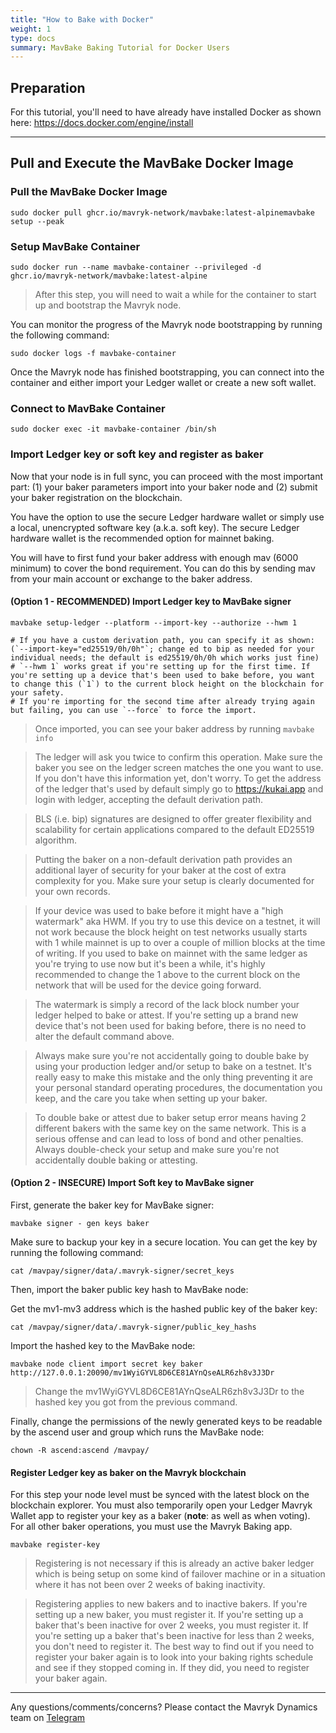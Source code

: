```yaml
---
title: "How to Bake with Docker"
weight: 1
type: docs
summary: MavBake Baking Tutorial for Docker Users
---
```


## Preparation

For this tutorial, you'll need to have already have installed Docker as shown here: https://docs.docker.com/engine/install

---

## Pull and Execute the MavBake Docker Image

### Pull the MavBake Docker Image

   ```
   sudo docker pull ghcr.io/mavryk-network/mavbake:latest-alpinemavbake setup --peak
   ```

### Setup MavBake Container

   ```
   sudo docker run --name mavbake-container --privileged -d ghcr.io/mavryk-network/mavbake:latest-alpine
   ```

> After this step, you will need to wait a while for the container to start up and bootstrap the Mavryk node.

You can monitor the progress of the Mavryk node bootstrapping by running the following command:

   ```
   sudo docker logs -f mavbake-container
   ```

Once the Mavryk node has finished bootstrapping, you can connect into the container and either import your Ledger wallet or create a new soft wallet.

### Connect to MavBake Container

   ```
   sudo docker exec -it mavbake-container /bin/sh
   ```

### Import Ledger key or soft key and register as baker
Now that your node is in full sync, you can proceed with the most important part: (1) your baker parameters import into your baker node and (2) submit your baker registration on the blockchain.

You have the option to use the secure Ledger hardware wallet or simply use a local, unencrypted software key (a.k.a. soft key). The secure Ledger hardware wallet is the recommended option for mainnet baking.

You will have to first fund your baker address with enough mav (6000 minimum) to cover the bond requirement. You can do this by sending mav from your main account or exchange to the baker address.

#### (Option 1 - RECOMMENDED) Import Ledger key to MavBake signer
   ```
   mavbake setup-ledger --platform --import-key --authorize --hwm 1

   # If you have a custom derivation path, you can specify it as shown: (`--import-key="ed25519/0h/0h"`; change ed to bip as needed for your individual needs; the default is ed25519/0h/0h which works just fine)
   # `--hwm 1` works great if you're setting up for the first time. If you're setting up a device that's been used to bake before, you want to change this (`1`) to the current block height on the blockchain for your safety.
   # If you're importing for the second time after already trying again but failing, you can use `--force` to force the import.
   ```

> Once imported, you can see your baker address by running `mavbake info`

> The ledger will ask you twice to confirm this operation. Make sure the baker you see on the ledger screen matches the one you want to use. If you don't have this information yet, don't worry. To get the address of the ledger that's used by default simply go to https://kukai.app and login with ledger, accepting the default derivation path.

> BLS (i.e. bip) signatures are designed to offer greater flexibility and scalability for certain applications compared to the default ED25519 algorithm. 

> Putting the baker on a non-default derivation path provides an additional layer of security for your baker at the cost of extra complexity for you. Make sure your setup is clearly documented for your own records.

> If your device was used to bake before it might have a "high watermark" aka HWM. If you try to use this device on a testnet, it will not work because the block height on test networks usually starts with 1 while mainnet is up to over a couple of million blocks at the time of writing.
If you used to bake on mainnet with the same ledger as you're trying to use now but it's been a while, it's highly recommended to change the 1 above to the current block on the network that will be used for the device going forward.

> The watermark is simply a record of the lack block number your ledger helped to bake or attest. If you're setting up a brand new device that's not been used for baking before, there is no need to alter the default command above.

> Always make sure you're not accidentally going to double bake by using your production ledger and/or setup to bake on a testnet. It's really easy to make this mistake and the only thing preventing it are your personal standard operating procedures, the documentation you keep, and the care you take when setting up your baker.

> To double bake or attest due to baker setup error means having 2 different bakers with the same key on the same network. This is a serious offense and can lead to loss of bond and other penalties. Always double-check your setup and make sure you're not accidentally double baking or attesting.

#### (Option 2 - INSECURE) Import Soft key to MavBake signer
First, generate the baker key for MavBake signer:

   ```
   mavbake signer - gen keys baker
   ```

Make sure to backup your key in a secure location. You can get the key by running the following command:

   ```
   cat /mavpay/signer/data/.mavryk-signer/secret_keys
   ```

Then, import the baker public key hash to MavBake node:

Get the mv1-mv3 address which is the hashed public key of the baker key:

   ```
   cat /mavpay/signer/data/.mavryk-signer/public_key_hashs
   ```

Import the hashed key to the MavBake node:

   ```
   mavbake node client import secret key baker http://127.0.0.1:20090/mv1WyiGYVL8D6CE81AYnQseALR6zh8v3J3Dr
   ```

> Change the mv1WyiGYVL8D6CE81AYnQseALR6zh8v3J3Dr to the hashed key you got from the previous command.

Finally, change the permissions of the newly generated keys to be readable by the ascend user and group which runs the MavBake node:

   ```
   chown -R ascend:ascend /mavpay/
   ```


#### Register Ledger key as baker on the Mavryk blockchain
For this step your node level must be synced with the latest block on the blockchain explorer. You must also temporarily open your Ledger Mavryk Wallet app to register your key as a baker (__note__: as well as when voting). For all other baker operations, you must use the Mavryk Baking app.

   ```
   mavbake register-key
   ```

> Registering is not necessary if this is already an active baker ledger which is being setup on some kind of failover machine or in a situation where it has not been over 2 weeks of baking inactivity.

> Registering applies to new bakers and to inactive bakers. If you're setting up a new baker, you must register it. If you're setting up a baker that's been inactive for over 2 weeks, you must register it. If you're setting up a baker that's been inactive for less than 2 weeks, you don't need to register it. The best way to find out if you need to register your baker again is to look into your baking rights schedule and see if they stopped coming in. If they did, you need to register your baker again.

---

Any questions/comments/concerns? Please contact the Mavryk Dynamics team on
[Telegram](https://t.me/MavrykNetwork) 
